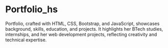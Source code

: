 # Portfolio_hs
Portfolio, crafted with HTML, CSS, Bootstrap, and JavaScript, showcases background, skills, education, and projects. It highlights her BTech studies, internships, and her web development projects, reflecting creativity and technical expertise.

